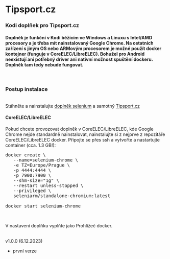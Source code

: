 <h1>Tipsport.cz</h1>
<p>
<h3>Kodi doplňek pro Tipsport.cz</h3>
<p>
<h4>Doplněk je funkční v Kodi běžícím ve Windows a Linuxu s Intel/AMD procesory a je třeba mít nainstalovaný Google Chrome. Na ostatních zařízení s jiným OS nebo ARMovým procesorem je možné použít docker kontejner (funguje v CoreELEC/LibreELEC). Bohužel pro Android neexistují ani potřebný driver ani nativní možnost spuštění dockeru. Doplněk tam tedy nebude fungovat.</h4><br>

<h3>Postup instalace</h3><br>
Stáhněte a nainstalujte <a href="https://codeload.github.com/waladir/script.module.selenium/zip/refs/heads/master">doplněk selenium</a> a samotný <a href="https://codeload.github.com/waladir/plugin.video.tipsport/zip/refs/heads/master">Tipsport.cz</a>

<h4>CoreELEC/LibreELEC</h4>
Pokud chcete provozovat doplněk v CoreELEC/LibreELEC, kde Google Chrome nejde standardně nainstalovat, nainstalujte si z nejprve z repozitáře CoreELEC/LibreELEC docker. Připojte se přes ssh a vytvořte a nastartujte container (cca. 1.3 GB!):

<pre>
docker create \
   --name=selenium-chrome \
   -e TZ=Europe/Prague \
   -p 4444:4444 \
   -p 7900:7900 \
   --shm-size="1g" \
   --restart unless-stopped \
   --privileged \
   seleniarm/standalone-chromium:latest

docker start selenium-chrome
</pre><br>

V nastavení doplňku vyplňte jako Prohlížeč docker.<br><br>

v1.0.0 (6.12.2023)<br>
- první verze<br><br>
</p>
